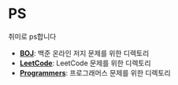 # PS
<p>취미로 ps합니다</p>

- [**BOJ**](./BOJ/): 백준 온라인 저지 문제를 위한 디렉토리
- [**LeetCode**](./LeetCode/): LeetCode 문제를 위한 디렉토리
- [**Programmers**](./Programmers/): 프로그래머스 문제를 위한 디렉토리

<!-- # 🏅 Baekjoon solved rank

[![Solved.ac Profile](http://mazassumnida.wtf/api/generate_badge?boj=linux)](https://solved.ac/profile/linux)
![mazandi profile](http://mazandi.herokuapp.com/api?handle=linux&theme=warm) -->
